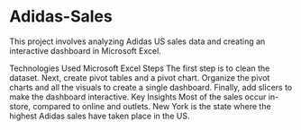 # Adidas-Sales
This project involves analyzing Adidas US sales data and creating an interactive dashboard in Microsoft Excel.

Technologies Used
Microsoft Excel
Steps
The first step is to clean the dataset.
Next, create pivot tables and a pivot chart.
Organize the pivot charts and all the visuals to create a single dashboard.
Finally, add slicers to make the dashboard interactive.
Key Insights
Most of the sales occur in-store, compared to online and outlets.
New York is the state where the highest Adidas sales have taken place in the US.
